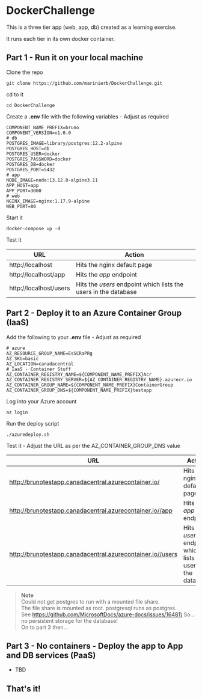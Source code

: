 # DockerChallenge

This is a three tier app (web, app, db) created as a learning exercise.

It runs each tier in its own docker container.

## Part 1 - Run it on your local machine

Clone the repo

    git clone https://github.com/marinierb/DockerChallenge.git

cd to it

    cd DockerChallenge

Create a **.env** file with the following variables - Adjust as required

    COMPONENT_NAME_PREFIX=bruno
    COMPONENT_VERSION=v1.0.0
    # db
    POSTGRES_IMAGE=library/postgres:12.2-alpine
    POSTGRES_HOST=db
    POSTGRES_USER=docker
    POSTGRES_PASSWORD=docker
    POSTGRES_DB=docker
    POSTGRES_PORT=5432
    # app
    NODE_IMAGE=node:13.12.0-alpine3.11
    APP_HOST=app
    APP_PORT=3000
    # web
    NGINX_IMAGE=nginx:1.17.9-alpine
    WEB_PORT=80
    
Start it

    docker-compose up -d

Test it

URL | Action
--- | ---
http://localhost | Hits the nginx default page
http://localhost/app | Hits the *app* endpoint
http://localhost/users | Hits the *users* endpoint which lists the users in the database

## Part 2 - Deploy it to an Azure Container Group (IaaS)

Add the following to your **.env** file - Adjust as required

    # azure
    AZ_RESOURCE_GROUP_NAME=EsSCRaPRg
    AZ_SKU=basic
    AZ_LOCATION=canadacentral
    # IaaS - Container Stuff
    AZ_CONTAINER_REGISTRY_NAME=${COMPONENT_NAME_PREFIX}Acr
    AZ_CONTAINER_REGISTRY_SERVER=${AZ_CONTAINER_REGISTRY_NAME}.azurecr.io
    AZ_CONTAINER_GROUP_NAME=${COMPONENT_NAME_PREFIX}ContainerGroup
    AZ_CONTAINER_GROUP_DNS=${COMPONENT_NAME_PREFIX}testapp

Log into your Azure account

    az login

Run the deploy script

    ./azuredeploy.sh

Test it - Adjust the URL as per the AZ_CONTAINER_GROUP_DNS value

URL | Action
--- | ---
http://brunotestapp.canadacentral.azurecontainer.io/ | Hits the nginx default page
http://brunotestapp.canadacentral.azurecontainer.io//app | Hits the *app* endpoint
http://brunotestapp.canadacentral.azurecontainer.io//users | Hits the *users* endpoint which lists the users in the database


>**Note**\
>Could not get postgres to run with a mounted file share.\
>The file share is mounted as root. postgresql runs as postgres.\
>See https://github.com/MicrosoftDocs/azure-docs/issues/16481\
>So... no persistent storage for the database!\
>On to part 3 then...

## Part 3 - No containers - Deploy the app to App and DB services (PaaS)

* TBD

## That's it!